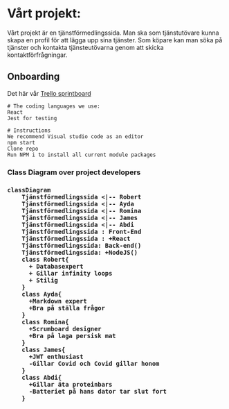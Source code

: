 # Vårt projekt:
Vårt projekt är en tjänstförmedlingssida. Man ska som tjänstutövare kunna skapa en profil för att lägga upp sina tjänster.
Som köpare kan man söka på tjänster och kontakta tjänsteutövarna genom att skicka kontaktförfrågningar.



## Onboarding
Det här vår [Trello sprintboard](https://trello.com/b/bv0EIPpR/tj%C3%A4nstf%C3%B6rmedlingssida)

    # The coding languages we use:
    React
    Jest for testing

    # Instructions
    We recommend Visual studio code as an editor
    npm start
    Clone repo
    Run NPM i to install all current module packages


<h3>Class Diagram over project developers<h3>


```mermaid
classDiagram
    Tjänstförmedlingssida <|-- Robert
    Tjänstförmedlingssida <|-- Ayda
    Tjänstförmedlingssida <|-- Romina
    Tjänstförmedlingssida <|-- James
    Tjänstförmedlingssida <|-- Abdi
    Tjänstförmedlingssida : Front-End
    Tjänstförmedlingssida : +React
    Tjänstförmedlingssida: Back-end()
    Tjänstförmedlingssida: +NodeJS()
    class Robert{
      + Databasexpert
      + Gillar infinity loops
      + Stilig
    }
    class Ayda{
      +Markdown expert
      +Bra på ställa frågor
    }
    class Romina{
      +Scrumboard designer
      +Bra på laga persisk mat
    }
    class James{
      +JWT enthusiast
      -Gillar Covid och Covid gillar honom
    }
    class Abdi{
      +Gillar äta proteinbars
      -Batteriet på hans dator tar slut fort
    }
```
